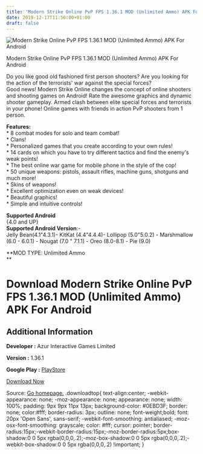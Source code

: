 ```yaml
---
title: 'Modern Strike Online PvP FPS 1.36.1 MOD (Unlimited Ammo) APK For Android'
date: 2019-12-17T11:56:00+01:00
draft: false
---
```


![Modern Strike Online PvP FPS 1.36.1 MOD (Unlimited Ammo) APK For Android](https://i0.wp.com/apkhome.net/wp-content/uploads/2019/12/Modern-Strike-Online-PvP-FPS-1.36.1-MOD-Unlimited-Ammo.png "Modern Strike Online PvP FPS 1.36.1 MOD (Unlimited Ammo) APK For Android")

  

Modern Strike Online PvP FPS 1.36.1 MOD (Unlimited Ammo) APK For Android

Do you like good old fashioned first person shooters? Are you looking for the action of the terrorists' war against the special forces?  
Good news! Modern Strike Online changes the concept of online shooters and shooting games on Android! Rate the awesome graphics and dynamic shooter gameplay. Armed clash between elite special forces and terrorists in your phone! Online games with friends in action PvP shooters from 1 person.

**Features:**  
\* 8 combat modes for solo and team combat!  
\* Clans!  
\* Personalized games that you create according to your own rules!  
\* 14 cards on which you have to try different tactics and find the enemy's weak points!  
\* The best online war game for mobile phone in the style of the cop!  
\* 50 unique weapons: pistols, assault rifles, machine guns, shotguns and much more!  
\* Skins of weapons!  
\* Excellent optimization even on weak devices!  
\* Beautiful graphics!  
\* Simple and intuitive controls!

**Supported Android**  
{4.0 and UP}  
**Supported Android Version**:-  
Jelly Bean(4.1"4.3.1)- KitKat (4.4"4.4.4)- Lollipop (5.0"5.0.2) - Marshmallow (6.0 - 6.0.1) - Nougat (7.0 " 7.1.1) - Oreo (8.0-8.1) - Pie (9.0)

**MOD TYPE: Unlimited Ammo  
**

Download Modern Strike Online PvP FPS 1.36.1 MOD (Unlimited Ammo) APK For Android
=================================================================================

Additional Information
----------------------

**Developer :** Azur Interactive Games Limited

**Version :** 1.36.1

**Google Play :** [PlayStore](https://play.google.com/store/apps/details?id=com.gamedevltd.modernstrike&ah=TInVGmvxgntEvKfPP-Jw8SzVLR4&hl=ru)

  

[Download Now](https://store4app.co/post/modern-strike-online-pvp-fps-1-36-1-mod-unlimited-ammo-apk-for-android_1576572546)

  
Source: [Go homepage.](https://store4app.co/post/modern-strike-online-pvp-fps-1-36-1-mod-unlimited-ammo-apk-for-android_1576572546) .downloadtop{ text-align:center; -webkit-appearance: none; -moz-appearance: none; appearance: none; width: 100%; padding: 9px 9px 11px 13px; background-color: #0EBD3F; border: none; color:#fff; border-radius: 3px; outline: none; font-weight;bold; font: 20px 'Open Sans', sans-serif; -webkit-font-smoothing: antialiased; -moz-osx-font-smoothing: grayscale; color: #fff; cursor: pointer; border-radius:15px;-webkit-border-radius:15px;-moz-border-radius:5px;box-shadow:0 0 5px rgba(0,0,0,.2);-moz-box-shadow:0 0 5px rgba(0,0,0,.2);-webkit-box-shadow:0 0 5px rgba(0,0,0,.2) !important; }